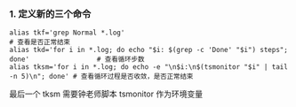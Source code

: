 ### 1. 定义新的三个命令

```
alias tkf='grep Normal *.log'                                                          # 查看是否正常结束
alias tkd='for i in *.log; do echo "$i: $(grep -c 'Done' "$i") steps"; done'                 # 查看循环步数
alias tksm='for i in *.log; do echo -e "\n$i:\n$(tsmonitor "$i" | tail -n 5)\n"; done' # 查看循环过程是否收敛，是否正常结束
```
最后一个 tksm 需要钟老师脚本 tsmonitor 作为环境变量